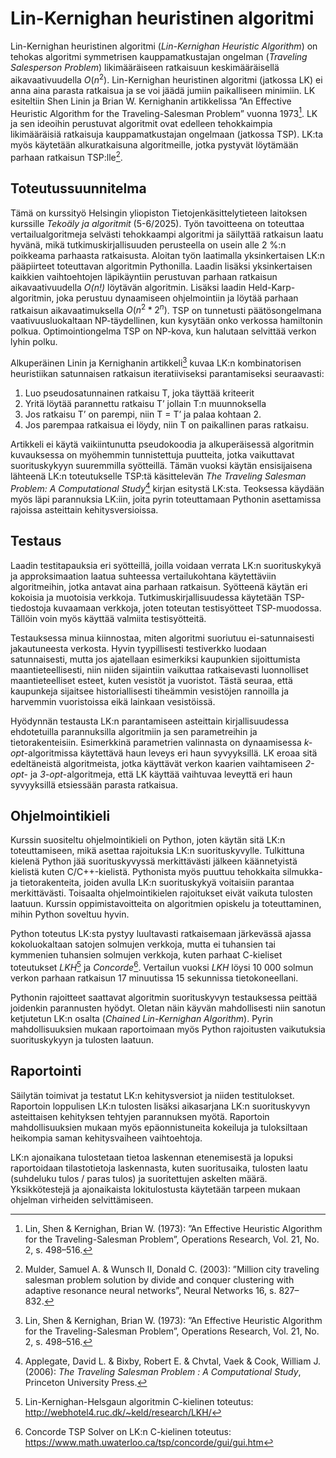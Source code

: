 # Lin-Kernighan heuristinen algoritmi

Lin-Kernighan heuristinen algoritmi (_Lin-Kernighan Heuristic Algorithm_) on tehokas algoritmi symmetrisen kauppamatkustajan ongelman (_Traveling Salesperson Problem_) likimääräiseen ratkaisuun keskimääräisellä aikavaativuudella $O(n^2)$. Lin-Kernighan heuristinen algoritmi (jatkossa LK) ei anna aina parasta ratkaisua ja se voi jäädä jumiin paikalliseen minimiin. LK esiteltiin Shen Linin ja Brian W. Kernighanin artikkelissa ”An Effective Heuristic Algorithm for the Traveling-Salesman Problem” vuonna 1973[^1]. LK ja sen ideoihin perustuvat algoritmit ovat edelleen tehokkaimpia likimääräisiä ratkaisuja kauppamatkustajan ongelmaan (jatkossa TSP). LK:ta myös käytetään alkuratkaisuna algoritmeille, jotka pystyvät löytämään parhaan ratkaisun TSP:lle[^2]. 

## Toteutussuunnitelma
Tämä on kurssityö Helsingin yliopiston Tietojenkäsittelytieteen laitoksen kurssille _Tekoäly ja algoritmit_ (5-6/2025). Työn tavoitteena on toteuttaa vertailualgoritmeja selvästi tehokkaampi algoritmi ja säilyttää ratkaisun laatu hyvänä, mikä tutkimuskirjallisuuden perusteella on usein alle 2 %:n poikkeama parhaasta ratkaisusta. Aloitan työn laatimalla yksinkertaisen LK:n pääpiirteet toteuttavan algoritmin Pythonilla. Laadin lisäksi yksinkertaisen kaikkien vaihtoehtojen läpikäyntiin perustuvan parhaan ratkaisun  aikavaativuudella *O(n!)* löytävän algoritmin. Lisäksi laadin Held-Karp-algoritmin, joka perustuu dynaamiseen ohjelmointiin ja löytää parhaan ratkaisun aikavaatimuksella $O(n^2*2^n)$. TSP on tunnetusti päätösongelmana vaativuusluokaltaan NP-täydellinen, kun kysytään onko verkossa hamiltonin polkua. Optimointiongelma TSP on NP-kova, kun halutaan selvittää verkon lyhin polku. 

Alkuperäinen Linin ja Kernighanin artikkeli[^1] kuvaa LK:n kombinatorisen heuristiikan satunnaisen ratkaisun iteratiiviseksi parantamiseksi seuraavasti:
1. Luo pseudosatunnainen ratkaisu T, joka täyttää kriteerit
2. Yritä löytää parannettu ratkaisu T’ jollain T:n muunnoksella
3. Jos ratkaisu T’ on parempi, niin T = T’ ja palaa kohtaan 2.
4. Jos parempaa ratkaisua ei löydy, niin T on paikallinen paras ratkaisu.

Artikkeli ei käytä vaikiintunutta pseudokoodia ja alkuperäisessä algoritmin kuvauksessa on myöhemmin tunnistettuja puutteita, jotka vaikuttavat suorituskykyyn suuremmilla syötteillä. Tämän vuoksi käytän ensisijaisena lähteenä LK:n toteutukselle TSP:tä käsittelevän *The Traveling Salesman Problem: A Computational Study*[^3] kirjan esitystä LK:sta. Teoksessa käydään myös läpi parannuksia LK:iin, joita pyrin toteuttamaan Pythonin asettamissa rajoissa asteittain kehitysversioissa.

## Testaus
Laadin testitapauksia eri syötteillä, joilla voidaan verrata LK:n suorituskykyä ja approksimaation laatua suhteessa vertailukohtana käytettäviin algoritmeihin, jotka antavat aina parhaan ratkaisun. Syötteenä käytän eri kokoisia ja muotoisia verkkoja. Tutkimuskirjallisuudessa käytetään TSP-tiedostoja kuvaamaan verkkoja, joten toteutan testisyötteet TSP-muodossa. Tällöin voin myös käyttää valmiita testisyötteitä.

Testauksessa minua kiinnostaa, miten algoritmi suoriutuu ei-satunnaisesti jakautuneesta verkosta. Hyvin tyypillisesti testiverkko luodaan satunnaisesti, mutta jos ajatellaan esimerkiksi kaupunkien sijoittumista maantieteellisesti, niin niiden sijaintiin vaikuttaa ratkaisevasti luonnolliset maantieteelliset esteet, kuten vesistöt ja vuoristot. Tästä seuraa, että kaupunkeja sijaitsee historiallisesti tiheämmin vesistöjen rannoilla ja harvemmin vuoristoissa eikä lainkaan vesistöissä.

Hyödynnän testausta LK:n parantamiseen asteittain kirjallisuudessa ehdotetuilla parannuksilla algoritmiin ja sen parametreihin ja tietorakenteisiin. Esimerkkinä parametrien valinnasta on dynaamisessa *k-opt*-algoritmissa käytettävä haun leveys eri haun syvyyksillä. LK eroaa sitä edeltäneistä algoritmeista, jotka käyttävät verkon kaarien vaihtamiseen *2-opt*- ja *3-opt*-algoritmeja, että LK käyttää vaihtuvaa leveyttä eri haun syvyyksillä etsiessään parasta ratkaisua. 

## Ohjelmointikieli
Kurssin suositeltu ohjelmointikieli on Python, joten käytän sitä LK:n toteuttamiseen, mikä asettaa rajoituksia LK:n suorituskyvylle. Tulkittuna kielenä Python jää suorituskyvyssä merkittävästi jälkeen käännetyistä kielistä kuten C/C++-kielistä. Pythonista myös puuttuu tehokkaita silmukka- ja tietorakenteita, joiden avulla LK:n suorituskykyä voitaisiin parantaa merkittävästi. Toisaalta ohjelmointikielen rajoitukset eivät vaikuta tulosten laatuun. Kurssin oppimistavoitteita on algoritmien opiskelu ja toteuttaminen, mihin Python soveltuu hyvin. 

Python toteutus LK:sta pystyy luultavasti ratkaisemaan  järkevässä ajassa kokoluokaltaan satojen solmujen verkkoja, mutta ei tuhansien tai kymmenien tuhansien solmujen verkkoja, kuten parhaat C-kieliset toteutukset *LKH*[^4] ja *Concorde*[^5]. Vertailun vuoksi *LKH* löysi 10 000 solmun verkon parhaan ratkaisun 17 minuutissa 15 sekunnissa tietokoneellani. 

Pythonin rajoitteet saattavat algoritmin suorituskyvyn testauksessa peittää joidenkin parannusten hyödyt. Oletan näin käyvän mahdollisesti niin sanotun ketjutetun LK:n osalta (_Chained Lin-Kernighan Algorithm_). Pyrin mahdollisuuksien mukaan raportoimaan myös Python rajoitusten vaikutuksia suorituskykyyn ja tulosten laatuun.

## Raportointi
Säilytän toimivat ja testatut LK:n kehitysversiot ja niiden testitulokset. Raportoin loppulisen LK:n tulosten lisäksi aikasarjana LK:n suorituskyvyn asteittaisen kehityksen tehtyjen parannuksen myötä. Raportoin mahdollisuuksien mukaan myös epäonnistuneita kokeiluja ja tuloksiltaan heikompia saman kehitysvaiheen vaihtoehtoja. 

LK:n ajonaikana tulostetaan tietoa laskennan etenemisestä ja lopuksi raportoidaan tilastotietoja laskennasta, kuten suoritusaika, tulosten laatu (suhdeluku tulos / paras tulos) ja suoritettujen askelten määrä. Yksikkötestejä ja ajonaikaista lokitulostusta käytetään tarpeen mukaan ohjelman virheiden selvittämiseen.

[^1]: Lin, Shen & Kernighan, Brian W. (1973): ”An Effective Heuristic Algorithm for the Traveling-Salesman Problem”, Operations Research, Vol. 21, No. 2, s. 498–516.

[^2]: Mulder, Samuel A. & Wunsch II, Donald C. (2003): ”Million city traveling salesman problem solution by divide and conquer clustering with adaptive resonance neural networks”, Neural Networks 16, s. 827–832.

[^3]: Applegate, David L. & Bixby, Robert E. & Chvtal,  Vaek & Cook, William J. (2006): *The Traveling Salesman Problem : A Computational Study*, Princeton University Press.

[^4]: Lin-Kernighan-Helsgaun algoritmin C-kielinen toteutus: http://webhotel4.ruc.dk/~keld/research/LKH/

[^5]: Concorde TSP Solver on LK:n C-kielinen toteutus: https://www.math.uwaterloo.ca/tsp/concorde/gui/gui.htm
